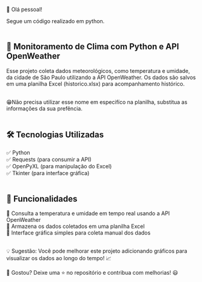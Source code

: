 👋 Olá pessoal! 

Segue um código realizado em python.<br><br>

## 🚀 Monitoramento de Clima com Python e API OpenWeather
Esse projeto coleta dados meteorológicos, como temperatura e umidade, da cidade de São Paulo utilizando a API OpenWeather. Os dados são salvos em uma planilha Excel (historico.xlsx) para acompanhamento histórico.

<br>😁Não precisa utilizar esse nome em especifíco na planilha, substitua as informações da sua prefência.<br><br>

## 🛠 Tecnologias Utilizadas
✅ Python<br>
✅ Requests (para consumir a API)<br>
✅ OpenPyXL (para manipulação do Excel)<br>
✅ Tkinter (para interface gráfica)<br><br>

## 📌 Funcionalidades
🔹 Consulta a temperatura e umidade em tempo real usando a API OpenWeather<br>
🔹 Armazena os dados coletados em uma planilha Excel<br>
🔹 Interface gráfica simples para coleta manual dos dados<br><br>

💡 Sugestão: Você pode melhorar este projeto adicionando gráficos para visualizar os dados ao longo do tempo! 📈

🔗 Gostou? Deixe uma ⭐ no repositório e contribua com melhorias! 😃

